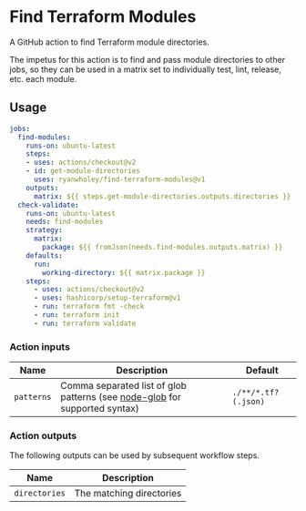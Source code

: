 # Find Terraform Modules

A GitHub action to find Terraform module directories.

The impetus for this action is to find and pass module directories to other jobs, so they can be used in a matrix set to individually test, lint, release, etc. each module.

## Usage

```yml
jobs:
  find-modules:
    runs-on: ubuntu-latest
    steps:
    - uses: actions/checkout@v2
    - id: get-module-directories
      uses: ryanwholey/find-terraform-modules@v1
    outputs:
      matrix: ${{ steps.get-module-directories.outputs.directories }}
  check-validate:
    runs-on: ubuntu-latest
    needs: find-modules
    strategy:
      matrix:
        package: ${{ fromJson(needs.find-modules.outputs.matrix) }}
    defaults:
      run:
        working-directory: ${{ matrix.package }}
    steps:
      - uses: actions/checkout@v2
      - uses: hashicorp/setup-terraform@v1
      - run: terraform fmt -check
      - run: terraform init
      - run: terraform validate
```

### Action inputs

| Name | Description | Default |
| --- | --- | --- |
| `patterns` | Comma separated list of glob patterns (see [node-glob](https://github.com/isaacs/node-glob#glob-primer) for supported syntax) | `./**/*.tf?(.json)` |

### Action outputs

The following outputs can be used by subsequent workflow steps.

| Name | Description |
| --- | --- |
| `directories` | The matching directories |

